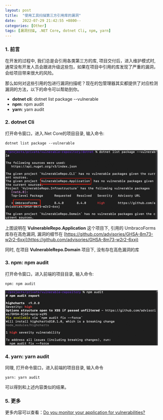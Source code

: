 ```yaml
---
layout: post
title:  "使用工具扫描第三方引用库的漏洞"
date:   2022-07-29 21:42:55 +0800--
categories: [Other]
tags: [漏洞扫描, .NET Core, dotnet Cli, npm, yarn]  
---
```


### 1. 前言
在开发的过程中, 我们总是会引用各类第三方的库, 项目交付后，进入维护模式时, 通常没有开发人员会跟进升级这些包，如果在项目中引用的库发现了严重的漏洞，会给项目带来很大的风险。

那么如何对这些引用的包进行漏洞扫描呢？现在的包管理器其实都提供了对应检测漏洞的方法，以下的命令可以帮助到你。
- **dotnet cli**: dotnet list package --vulnerable
- **npm**: npm audit
- **yarn**: yarn audit

### 2. dotnet Cli
打开命令窗口，进入.Net Core的项目目录, 输入命令:
```
dotnet list package --vulnerable
```
![dotnet Cli结果](/assets/imgs/UsingToolsToScanForVulnerabilities01.png)

上图说明在 **VulnerableRepo.Application** 这个项目下, 引用的 UmbracoForms 库存在高危漏洞, 漏洞的细节在 [https://github.com/advisories/GHSA-8m73-w2r2-6xxj](https://github.com/advisories/GHSA-8m73-w2r2-6xxj)

同时, 在项目 **VulnerableRepo.Domain** 项目下, 没有存在高危漏洞的库

### 3. npm: npm audit
打开命令窗口，进入前端的项目目录, 输入命令:
```
npm: npm audit
```
![npm audit结果](/assets/imgs/UsingToolsToScanForVulnerabilities02.png)

### 4. yarn: yarn audit
同理, 打开命令窗口，进入前端的项目目录, 输入命令
```
yarn: yarn audit
```
可以得到和上述内容类似的结果。

### 5. 更多
更多内容可以查看：[Do you monitor your application for vulnerabilities?](https://www.ssw.com.au/rules/monitor-packages-for-vulnerabilities)
